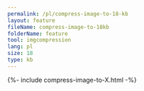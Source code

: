 ```yaml
---
permalink: /pl/compress-image-to-18-kb
layout: feature
fileName: compress-image-to-18kb
folderName: feature
tool: imgcompression
lang: pl
size: 18
type: kb
---
```


{%- include compress-image-to-X.html -%}
